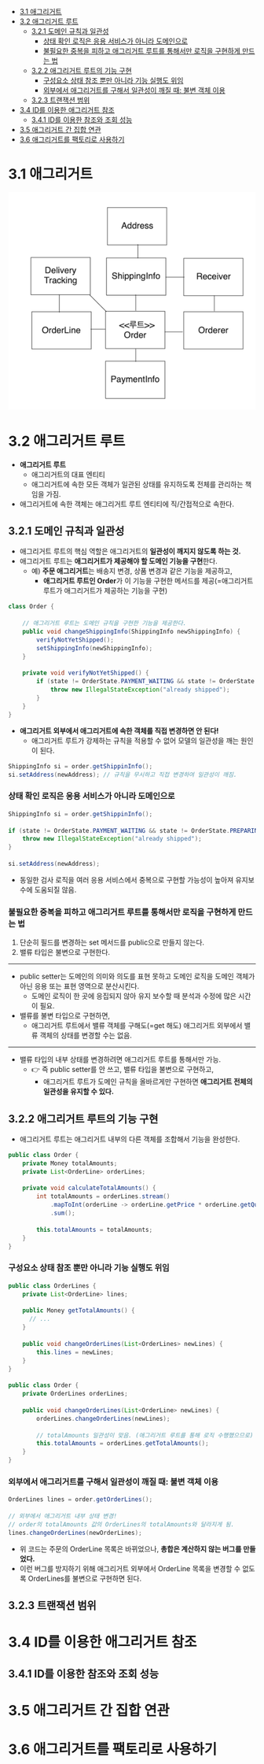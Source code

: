 <!-- TOC -->
* [3.1 애그리거트](#31-애그리거트)
* [3.2 애그리거트 루트](#32-애그리거트-루트-)
  * [3.2.1 도메인 규칙과 일관성](#321-도메인-규칙과-일관성)
    * [상태 확인 로직은 응용 서비스가 아니라 도메인으로](#상태-확인-로직은-응용-서비스가-아니라-도메인으로)
    * [불필요한 중복을 피하고 애그리거트 루트를 통해서만 로직을 구현하게 만드는 법](#불필요한-중복을-피하고-애그리거트-루트를-통해서만-로직을-구현하게-만드는-법)
  * [3.2.2 애그리거트 루트의 기능 구현](#322-애그리거트-루트의-기능-구현)
    * [구성요소 상태 참조 뿐만 아니라 기능 실행도 위임](#구성요소-상태-참조-뿐만-아니라-기능-실행도-위임)
    * [외부에서 애그리거트를 구해서 일관성이 깨질 때: 불변 객체 이용](#외부에서-애그리거트를-구해서-일관성이-깨질-때-불변-객체-이용)
  * [3.2.3 트랜잭션 범위](#323-트랜잭션-범위)
* [3.4 ID를 이용한 애그리거트 참조](#34-id를-이용한-애그리거트-참조)
  * [3.4.1 ID를 이용한 참조와 조회 성능](#341-id를-이용한-참조와-조회-성능)
* [3.5 애그리거트 간 집합 연관](#35-애그리거트-간-집합-연관)
* [3.6 애그리거트를 팩토리로 사용하기](#36-애그리거트를-팩토리로-사용하기-)
<!-- TOC -->

# 3.1 애그리거트

![img.png](img.png)

# 3.2 애그리거트 루트 

- **애그리거트 루트** 
  - 애그리거트의 대표 엔티티
  - 애그리거트에 속한 모든 객체가 일관된 상태를 유지하도록 전체를 관리하는 책임을 가짐.
- 애그리거트에 속한 객체는 애그리거트 루트 엔티티에 직/간접적으로 속한다.

## 3.2.1 도메인 규칙과 일관성

- 애그리거트 루트의 핵심 역할은 애그리거트의 **일관성이 깨지지 않도록 하는 것.**
- 애그리거트 루트는 **애그리거트가 제공해야 할 도메인 기능을 구현**한다.
  - 예) **주문 애그리거트**는 배송지 변경, 상품 변경과 같은 기능을 제공하고,
    - **애그리거트 루트인 Order**가 이 기능을 구현한 메서드를 제공(=애그리거트 루트가 애그리거트가 제공하는 기능을 구현)

```java
class Order {

    // 애그리거트 루트는 도메인 규칙을 구현한 기능을 제공한다.
    public void changeShippingInfo(ShippingInfo newShippingInfo) {
        verifyNotYetShipped();
        setShippingInfo(newShippingInfo);
    }
    
    private void verifyNotYetShipped() {
        if (state != OrderState.PAYMENT_WAITING && state != OrderState.PREPARING) {
            throw new IllegalStateException("already shipped");
        }
    }
}
```

- **애그리거트 외부에서 애그리거트에 속한 객체를 직접 변경하면 안 된다!**
  - 애그리거트 루트가 강제하는 규칙을 적용할 수 없어 모델의 일관성을 깨는 원인이 된다.

```java
ShippingInfo si = order.getShippinInfo();
si.setAddress(newAddress); // 규칙을 무시하고 직접 변경하여 일관성이 깨짐.
```

### 상태 확인 로직은 응용 서비스가 아니라 도메인으로

```java
ShippingInfo si = order.getShippinInfo();

if (state != OrderState.PAYMENT_WAITING && state != OrderState.PREPARING) {
    throw new IllegalStateException("already shipped");
}

si.setAddress(newAddress);
```

- 동일한 검사 로직을 여러 응용 서비스에서 중복으로 구현할 가능성이 높아져 유지보수에 도움되질 않음.

### 불필요한 중복을 피하고 애그리거트 루트를 통해서만 로직을 구현하게 만드는 법

1. 단순히 필드를 변경하는 set 메서드를 public으로 만들지 않는다.
2. 밸류 타입은 불변으로 구현한다.

---

- public setter는 도메인의 의미와 의도를 표현 못하고 도메인 로직을 도메인 객체가 아닌 응용 또는 표현 영역으로 분산시킨다.
  - 도메인 로직이 한 곳에 응집되지 않아 유지 보수할 때 분석과 수정에 많은 시간이 필요.
- 밸류를 불변 타입으로 구현하면, 
  - 애그리거트 루트에서 밸류 객체를 구해도(=get 해도) 애그리거트 외부에서 밸류 객체의 상태를 변경할 수는 없음.

---

- 밸류 타입의 내부 상태를 변경하려면 애그리거트 루트를 통해서만 가능.
  - 👉 즉 public setter를 안 쓰고, 밸류 타입을 불변으로 구현하고, 
    - 애그리거트 루트가 도메인 규칙을 올바르게만 구현하면 **애그리거트 전체의 일관성을 유지할 수 있다.**

## 3.2.2 애그리거트 루트의 기능 구현

- 애그리거트 루트는 애그리거트 내부의 다른 객체를 조합해서 기능을 완성한다.

```java
public class Order {
    private Money totalAmounts;
    private List<OrderLine> orderLines;
    
    private void calculateTotalAmounts() {
        int totalAmounts = orderLines.stream()
            .mapToInt(orderLine -> orderLine.getPrice * orderLine.getQuantity())
            .sum();
        
        this.totalAmounts = totalAmounts;
    }
}
```



### 구성요소 상태 참조 뿐만 아니라 기능 실행도 위임

```java
public class OrderLines {
    private List<OrderLine> lines;
    
    public Money getTotalAmounts() {
      // ...
    }
    
    public void changeOrderLines(List<OrderLines> newLines) {
        this.lines = newLines;
    }
}

public class Order {
    private OrderLines orderLines;
    
    public void changeOrderLines(List<OrderLine> newLines) {
        orderLines.changeOrderLines(newLines);

        // totalAmounts 일관성이 맞음. (애그리거트 루트를 통해 로직 수행했으므로)
        this.totalAmounts = orderLines.getTotalAmounts(); 
    }
}
```

### 외부에서 애그리거트를 구해서 일관성이 깨질 때: 불변 객체 이용

```java
OrderLines lines = order.getOrderLines();

// 외부에서 애그리거트 내부 상태 변경!
// order의 totalAmounts 값의 OrderLines의 totalAmounts와 달라지게 됨.
lines.changeOrderLines(newOrderLines);
```

- 위 코드는 주문의 OrderLine 목록은 바뀌었으나, **총합은 계산하지 않는 버그를 만들었다.**
- 이런 버그를 방지하기 위해 애그리거트 외부에서 OrderLine 목록을 변경할 수 없도록 OrderLines를 불변으로 구현하면 된다.

## 3.2.3 트랜잭션 범위

# 3.4 ID를 이용한 애그리거트 참조
## 3.4.1 ID를 이용한 참조와 조회 성능
# 3.5 애그리거트 간 집합 연관
# 3.6 애그리거트를 팩토리로 사용하기 



